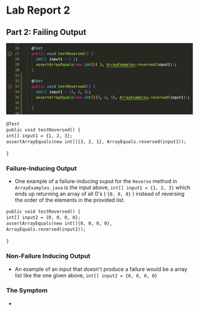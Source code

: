 # Lab Report 2

## Part 2: Failing Output
![Image](testreverse.jpg)
```
@Test
public void testReversed() {
int[] input1 = {1, 2, 3};
assertArrayEquals(new int[]{3, 2, 1}, ArrayEquals.reversed(input1));

}
```
### Failure-Inducing Output
- One example of a failure-inducing ouput for the `Reverse` method in `ArrayExamples.java` is the input above, `int[] input1 = {1, 2, 3}` which ends up returning an array of all 0's ( `{0, 0, 0}` ) instead of reversing the order of the elements in the provided list.

```
public void testReversed() {
int[] input2 = {0, 0, 0, 0};
assertArrayEquals(new int[]{0, 0, 0, 0}, ArrayEquals.reversed(input2));

}
```
### Non-Failure Inducing Output
- An example of an input that doesn't produce a failure would be a array list like the one given above, `int[] input2 = {0, 0, 0, 0}`

### The Symptom
-
